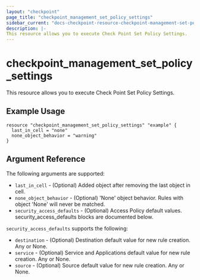 ```yaml
---
layout: "checkpoint"
page_title: "checkpoint_management_set_policy_settings"
sidebar_current: "docs-checkpoint-resource-checkpoint-management-set-policy-settings"
description: |-
This resource allows you to execute Check Point Set Policy Settings.
---
```


# checkpoint_management_set_policy_settings

This resource allows you to execute Check Point Set Policy Settings.

## Example Usage


```hcl
resource "checkpoint_management_set_policy_settings" "example" {
  last_in_cell = "none"
  none_object_behavior = "warning"
}
```

## Argument Reference

The following arguments are supported:

* `last_in_cell` - (Optional) Added object after removing the last object in cell. 
* `none_object_behavior` - (Optional) 'None' object behavior. Rules with object 'None' will never be matched. 
* `security_access_defaults` - (Optional) Access Policy default values. security_access_defaults blocks are documented below.


`security_access_defaults` supports the following:

* `destination` - (Optional) Destination default value for new rule creation. Any or None. 
* `service` - (Optional) Service and Applications default value for new rule creation. Any or None. 
* `source` - (Optional) Source default value for new rule creation. Any or None. 



